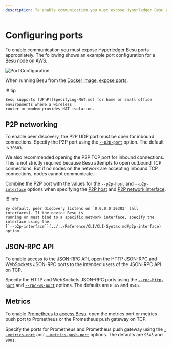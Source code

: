 ```yaml
---
description: To enable communication you must expose Hyperledger Besu ports appropriately
---
```


# Configuring ports

To enable communication you must expose Hyperledger Besu ports appropriately. The following shows
an example port configuration for a Besu node on AWS.

![Port Configuration](../../images/PortConfiguration.png)

When running Besu from the [Docker image](../Get-Started/Run-Docker-Image.md),
[expose ports](../Get-Started/Run-Docker-Image.md#exposing-ports).

!!! tip

    Besu supports [UPnP](Specifying-NAT.md) for home or small office environments where a wireless
    router or modem provides NAT isolation.

## P2P networking

To enable peer discovery, the P2P UDP port must be open for inbound connections. Specify the P2P
port using the [`--p2p-port`](../../Reference/CLI/CLI-Syntax.md#p2p-port) option. The default is
`30303`.

We also recommended opening the P2P TCP port for inbound connections. This is not strictly required
because Besu attempts to open outbound TCP connections. But if no nodes on the network are
accepting inbound TCP connections, nodes cannot communicate.

Combine the P2P port with the values for the
[`--p2p-host`](../../Reference/CLI/CLI-Syntax.md#p2p-host) and
[`--p2p-interface`](../../Reference/CLI/CLI-Syntax.md#p2p-interface) options when specifying the
[P2P host](../../Reference/CLI/CLI-Syntax.md#p2p-host) and
[P2P network interface](../../Reference/CLI/CLI-Syntax.md#p2p-interface).

!!! info

    By default, peer discovery listens on `0.0.0.0:30303` (all interfaces). If the device Besu is
    running on must bind to a specific network interface, specify the interface using the
    [`--p2p-interface`](../../Reference/CLI/CLI-Syntax.md#p2p-interface) option.

## JSON-RPC API

To enable access to the [JSON-RPC API](../Interact/APIs/Using-JSON-RPC-API.md), open the HTTP
JSON-RPC and WebSockets JSON-RPC ports to the intended users of the JSON-RPC API on TCP.

Specify the HTTP and WebSockets JSON-RPC ports using the
[`--rpc-http-port`](../../Reference/CLI/CLI-Syntax.md#rpc-http-port) and
[`--rpc-ws-port`](../../Reference/CLI/CLI-Syntax.md#rpc-ws-port) options. The defaults are `8545`
and `8546`.

## Metrics

To enable
[Prometheus to access Besu](../Monitor/Metrics.md#monitor-node-performance-using-prometheus), open
the metrics port or metrics push port to Prometheus or the Prometheus push gateway on TCP.

Specify the ports for Prometheus and Prometheus push gateway using the
[`--metrics-port`](../../Reference/CLI/CLI-Syntax.md#metrics-port) and
[`--metrics-push-port`](../../Reference/CLI/CLI-Syntax.md#metrics-push-port) options. The defaults
are `9545` and `9001`.
